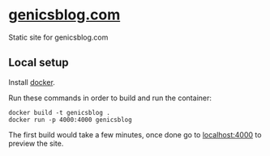 # [genicsblog.com](https://genicsblog.com)

Static site for genicsblog.com

## Local setup

Install [docker](https://docs.docker.com/get-docker).

Run these commands in order to build and run the container:

```shell
docker build -t genicsblog .
docker run -p 4000:4000 genicsblog
```

The first build would take a few minutes, once done go to [localhost:4000](http://localhost:4000) to preview the site.

